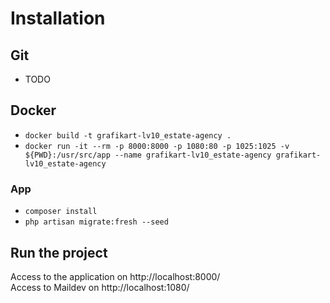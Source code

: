# Installation

## Git
- TODO

## Docker
- ``docker build -t grafikart-lv10_estate-agency .``
- ``docker run -it --rm -p 8000:8000 -p 1080:80 -p 1025:1025 -v ${PWD}:/usr/src/app --name grafikart-lv10_estate-agency grafikart-lv10_estate-agency``

### App
- ``composer install``
- ``php artisan migrate:fresh --seed``

## Run the project
Access to the application on http://localhost:8000/  
Access to Maildev on http://localhost:1080/ 
